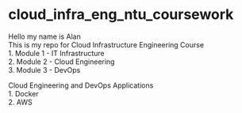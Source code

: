 # cloud_infra_eng_ntu_coursework
Hello my name is Alan\
This is my repo for Cloud Infrastructure Engineering Course\
    1.  Module 1 - IT Infrastructure\
    2.  Module 2 - Cloud Engineering\
    3.  Module 3 - DevOps
 
 Cloud Engineering and DevOps Applications\
    1.  Docker\
    2.  AWS